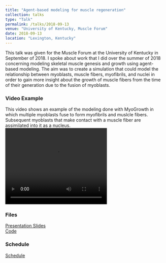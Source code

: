 ```yaml
---
title: "Agent-based modeling for muscle regeneration"
collection: talks
type: "Talk"
permalink: /talks/2018-09-13
venue: "University of Kentucky, Muscle Forum"
date: 2018-09-13
location: "Lexington, Kentucky"
---
```


This talk was given for the Muscle Forum at the University of Kentucky in September of 2018. I spoke about work that I did over the summer of 2018 concerning modeling skeletal muscle genesis and growth using agent-based modeling. The aim was to create a simulation that could model the relationship between myoblasts, muscle fibers, myofibrils, and nuclei in order to gain more insight about the growth of muscle fibers from the time of their generation due to the fusion of myoblasts.

### Video Example
This video shows an example of the modeling done with MyoGrowth in which multiple myoblasts fuse to form myofibrils and muslcle fibers. Subsequent myoblasts that make contact with a muscle fiber are assimilated into it as a nucleus.
<video width="320" height="240" controls>
  <source type="video/mp4" src="http://ChaseDVickery.github.io/files/myogrowth_example.mp4">
</video>

### Files
[Presentation Slides](http://ChaseDVickery.github.io/files/MuscleForumPres.pdf)<br>
[Code](http://ChaseDVickery.github.io/files/MyoGrowth_last.zip)

### Schedule
[Schedule](https://www.uky.edu/chs/center-for-muscle-biology/forum-schedule)